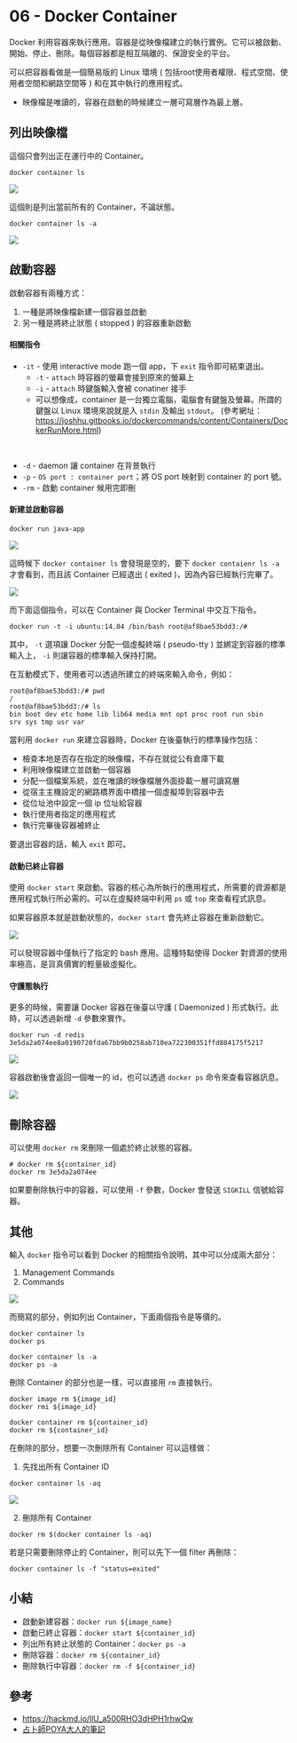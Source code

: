 # 06 - Docker Container
Docker 利用容器來執行應用。容器是從映像檔建立的執行實例。它可以被啟動、開始、停止、刪除。每個容器都是相互隔離的、保證安全的平台。

可以把容器看做是一個簡易版的 Linux 環境 ( 包括root使用者權限、程式空間、使用者空間和網路空間等 ) 和在其中執行的應用程式。

* 映像檔是唯讀的，容器在啟動的時候建立一層可寫層作為最上層。

## 列出映像檔
這個只會列出正在運行中的 Container。
```docker
docker container ls
```
![](/images/docker/7-1.png)

這個則是列出當前所有的 Container，不論狀態。
```docker
docker container ls -a
```
![](/images/docker/7-2.png)

## 啟動容器
啟動容器有兩種方式：
1. 一種是將映像檔新建一個容器並啟動
2. 另一種是將終止狀態 ( stopped ) 的容器重新啟動

#### 相關指令
* `-it` - 使用 interactive mode 跑一個 app，下 `exit` 指令即可結束退出。
  * `-t` - `attach` 時容器的螢幕會接到原來的螢幕上
  * `-i` - `attach` 時鍵盤輸入會被 conatiner 接手
  * 可以想像成，container 是一台獨立電腦，電腦會有鍵盤及螢幕。所謂的鍵盤以 Linux 環境來說就是入 `stdin` 及輸出 `stdout`。
  (參考網址：https://joshhu.gitbooks.io/dockercommands/content/Containers/DockerRunMore.html)
<br/>

* `-d` - daemon 讓 container 在背景執行
* `-p` - `OS port : container port`；將 OS port 映射到 container 的 port 號。
* `-rm` - 啟動 container 候用完即刪

#### 新建並啟動容器
```docker
docker run java-app
```
![](/images/docker/7-3.png)

這時候下 `docker container ls` 會發現是空的，要下 `docker contaienr ls -a` 才會看到，而且該 Container 已經退出 ( exited )，因為內容已經執行完畢了。

![](/images/docker/7-4.png)

而下面這個指令，可以在 Container 與 Docker Terminal 中交互下指令。
```docker
docker run -t -i ubuntu:14.04 /bin/bash root@af8bae53bdd3:/#
```
其中， `-t` 選項讓 Docker 分配一個虛擬終端 ( pseudo-tty ) 並綁定到容器的標準輸入上， `-i` 則讓容器的標準輸入保持打開。

在互動模式下，使用者可以透過所建立的終端來輸入命令，例如：

```docker
root@af8bae53bdd3:/# pwd
/
root@af8bae53bdd3:/# ls
bin boot dev etc home lib lib64 media mnt opt proc root run sbin
srv sys tmp usr var
```

當利用 `docker run` 來建立容器時，Docker 在後臺執行的標準操作包括：
* 檢查本地是否存在指定的映像檔，不存在就從公有倉庫下載
* 利用映像檔建立並啟動一個容器
* 分配一個檔案系統，並在唯讀的映像檔層外面掛載一層可讀寫層
* 從宿主主機設定的網路橋界面中橋接一個虛擬埠到容器中去
* 從位址池中設定一個 ip 位址給容器
* 執行使用者指定的應用程式
* 執行完畢後容器被終止

要退出容器的話，輸入 `exit` 即可。

#### 啟動已終止容器
使用 `docker start` 來啟動。容器的核心為所執行的應用程式，所需要的資源都是應用程式執行所必需的。可以在虛擬終端中利用 `ps` 或 `top` 來查看程式訊息。

如果容器原本就是啟動狀態的，`docker start` 會先終止容器在重新啟動它。

![](/images/docker/7-5.png)

可以發現容器中僅執行了指定的 bash 應用。這種特點使得 Docker 對資源的使用率極高，是貨真價實的輕量級虛擬化。

#### 守護態執行
更多的時候，需要讓 Docker 容器在後臺以守護 ( Daemonized ) 形式執行。此時，可以透過新增 `-d` 參數來實作。
```docker
docker run -d redis
3e5da2a074ee8a0190720fda67bb9b0258ab710ea722300351ffd884175f5217
```

![](/images/docker/7-6.png)

容器啟動後會返回一個唯一的 id，也可以透過 `docker ps` 命令來查看容器訊息。

![](/images/docker/7-7.png)


## 刪除容器
可以使用 `docker rm` 來刪除一個處於終止狀態的容器。
```docker
# docker rm ${container_id}
docker rm 3e5da2a074ee
```

如果要刪除執行中的容器，可以使用 `-f` 參數，Docker 會發送 `SIGKILL` 信號給容器。

## 其他
輸入 `docker` 指令可以看到 Docker 的相關指令說明，其中可以分成兩大部分：
1. Management Commands
2. Commands

![](/images/docker/7-8.png)

而簡寫的部分，例如列出 Container，下面兩個指令是等價的。
```docker
docker container ls
docker ps

docker container ls -a
docker ps -a
```

刪除 Container 的部分也是一樣，可以直接用 `rm` 直接執行。
```docker
docker image rm ${image_id}
docker rmi ${image_id}

docker container rm ${container_id}
docker rm ${container_id}
```

在刪除的部分，想要一次刪除所有 Container 可以這樣做：
1. 先找出所有 Container ID
  ```docker 
  docker container ls -aq
  ```
  ![](/images/docker/7-9.png)

2. 刪除所有 Container
```docker
docker rm $(docker container ls -aq)
```

若是只需要刪除停止的 Container，則可以先下一個 filter 再刪除：
```docker 
docker container ls -f "status=exited"
```

## 小結
* 啟動新建容器：`docker run ${image_name}`
* 啟動已終止容器：`docker start ${container_id}`
* 列出所有終止狀態的 Container：`docker ps -a`
* 刪除容器：`docker rm ${container_id}`
* 刪除執行中容器：`docker rm -f ${container_id}`

## 參考
* https://hackmd.io/llU_a500RHO3dHPH1rhwQw
* [占卜師POYA大人的筆記](https://hackmd.io/qeI-rb8zSs2JdVtFtQxp_A?view#Docker%E7%9A%84%E4%B8%89%E5%A4%A7%E5%8A%9F%E7%94%A8)